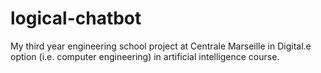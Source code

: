 # logical-chatbot
My third year engineering school project at Centrale Marseille in Digital.e option (i.e. computer engineering) in artificial intelligence course.
